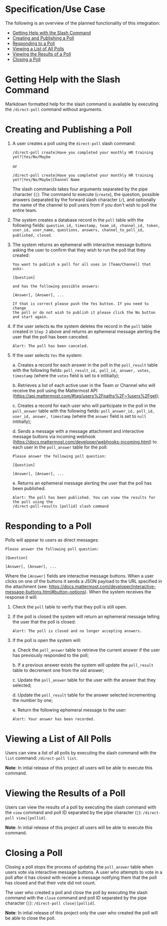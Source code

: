 # Specification/Use Case

The following is an overview of the planned functionality of this integration:

* [Getting Help with the Slash Command](#getting-help-with-the-slash-command)
* [Creating and Publishing a Poll](#creating-and-publishing-a-poll)
* [Responding to a Poll](#responding-to-a-poll)
* [Viewing a List of All Polls](#viewing-a-list-of-all-polls)
* [Viewing the Results of a Poll](#viewing-the-results-of-a-poll)
* [Closing a Poll](#closing-a-poll)

# Getting Help with the Slash Command

Markdown formatted help for the slash command is available by executing the ``/direct-poll`` command without arguments.

# Creating and Publishing a Poll

1. A user creates a poll using the ``direct-poll`` slash command:

   ```
   /direct-poll create|Have you completed your monthly HR training yet?|Yes/No/Maybe
   ```
   or
   ```
   /direct-poll create|Have you completed your monthly HR training yet?|Yes/No/Maybe|Channel Name
   ```
   The slash commands takes four arguments separated by the pipe character (``|``): The command to execute (``create``), the question, possible answers (separated by the forward slash character (``/``), and optionally the name of the channel to poll users from if you don't wish to poll the entire team.

2. The system creates a database record in the ``poll`` table with the following fields: ``question_id, timestamp, team_id, channel_id, token, user_id, user_name, questions, answers, channel_to_poll_id, published, closed``.

3. The system returns an ephemeral with interactive message buttons asking the user to confirm that they wish to run the poll that they created:

   ```
   You want to publish a poll for all uses in [Team/Channel] that asks:
   
   [Question]
   
   and has the following possible answers:
   
   [Answer], [Answer], ...
   
   If that is correct please push the Yes button. If you need to change 
   the poll or do not wish to publish it please click the No button 
   and start again.
   ```
   
4. If the user selects ``No`` the system deletes the record in the ``poll`` table created in ``Step 2`` above and returns an ephemeral message alerting the user that the poll has been canceled.

   ```
   Alert: The poll has been canceled.
   ```

5. If the user selects ``Yes`` the system:

   a. Creates a record for each answer in the poll in the ``poll_result`` table with the following fields: ``poll_result_id, poll_id, answer, votes, timestamp`` (where the ``votes`` field is set to ``0`` intitially);
   
   b. Retrieves a list of each active user in the Team or Channel who will receive the poll using the Mattermost API (https://api.mattermost.com/#tag/users%2Fpaths%2F~1users%2Fget);
   
   c. Creates a record for each user who will participate in the poll in the ``poll_answer`` table with the following fields: ``poll_answer_id, poll_id, user_id, answer, timestamp`` (where the ``answer`` field is set to ``null`` intitially);
   
   d. Sends a message with a message attachment and interactive message buttons via incoming webhook (https://docs.mattermost.com/developer/webhooks-incoming.html) to each user in the ``poll_answer`` table for the poll:
   
   ```
   Please answer the following poll question:
   
   [Question]

   [Answer], [Answer], ...
   ```
   
   e. Returns an ephemeral message alerting the user that the poll has been published.

   ```
   Alert: The poll has been published. You can view the results for the poll using the 
   /direct-poll-results [pollid] slash command
   ```

# Responding to a Poll

Polls will appear to users as direct messages:

   ```
   Please answer the following poll question:
   
   [Question]

   [Answer], [Answer], ...
   ```

Where the ``[Answer]`` fields are interactive message buttons. When a user clicks on one of the buttons it sends a JSON payload to the URL specified in the attachment (see: https://docs.mattermost.com/developer/interactive-message-buttons.html#button-options). When the system receives the response it will:

1. Check the ``poll`` table to verify that they poll is still open.

2. If the poll is closed the system will return an ephemeral message telling the user that the poll is closed:

   ```
   Alert: The poll is closed and no longer accepting answers.
   ```

3. If the poll is open the system will:

   a. Check the ``poll_answer`` table to retrieve the current answer if the user has previously responded to the poll;
   
   b. If a previous answer exists the system will update the ``poll_result`` table to decrement one from the old answer;
   
   c. Update the ``poll_answer`` table for the user with the answer that they selected;
   
   d. Update the ``poll_result`` table for the answer selected incrementing the number by one;
   
   e. Return the following ephemeral message to the user:

   ```
   Alert: Your answer has been recorded.
   ```

# Viewing a List of All Polls

Users can view a list of all polls by executing the slash command with the ``list`` command: ``/direct-poll list``.

**Note**: In intial release of this project all users will be able to execute this command.

# Viewing the Results of a Poll

Users can view the results of a poll by executing the slash command with the ``view`` command and poll ID separated by the pipe character (``|``): ``/direct-poll view|[pollid]``.

**Note**: In intial release of this project all users will be able to execute this command.

# Closing a Poll

Closing a poll stops the process of updating the ``poll_answer`` table when users vote via interactive message buttons. A user who attempts to vote in a poll after it has closed with receive a message notifying them that the poll has closed and that their vote did not count.

The user who created a poll and close the poll by executing the slash command with the ``close`` command and poll ID separated by the pipe character (``|``): ``/direct-poll close|[pollid]``.

**Note**: In intial release of this project only the user who created the poll will be able to close the poll.







